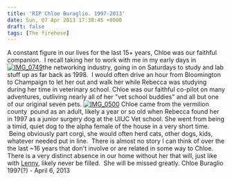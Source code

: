 ```yaml
---
title: 'RIP Chloe Buraglio. 1997-2013'
date: Sun, 07 Apr 2013 17:38:45 +0000
draft: false
tags: [The firehose]
---
```


A constant figure in our lives for the last 15+ years, Chloe was our faithful companion.  I recall taking her to work with me in my early days in [![IMG_0749](http://www.nickburaglio.com/wp-content/uploads/2013/04/IMG_0749-300x200.jpg)](http://www.nickburaglio.com/wp-content/uploads/2013/04/IMG_0749.jpg)the networking industry, going in on Saturdays to study and lab stuff up as far back as 1998.  I would often drive an hour from Bloomington to Champaign to let her out and walk her while Rebecca was studying during her time in veterinary school. Chloe was our faithful co-pilot on many adventures, outliving nearly all of her "vet school buddies" and all but one of our original seven pets. [![IMG_0500](http://www.nickburaglio.com/wp-content/uploads/2013/04/IMG_0500-300x200.jpg)](http://www.nickburaglio.com/wp-content/uploads/2013/04/IMG_0500.jpg) Chloe came from the vermilion county  pound as an adult, likely a year or so old when Rebecca found her in 1997 as a junior surgery dog at the UIUC Vet school. She went from being a timid, quiet dog to the alpha female of the house in a very short time.  Being obviously part corgi, she would often herd cats, other dogs, kids, whatever needed put in line.  There is almost no story I can think of over the the last ~16 years that don't involve or are related in some way to Chloe. There is a very distinct absence in our home without her that will, just like with [Lenny](http://www.nickburaglio.com/2006/12/12/lenny-buraglio-february-2000-december-11-2006/ "Lenny Buraglio, February 2000 – December 11, 2006"), likely never be filled.  She will be missed greatly. Chloe Buraglio 1997(?) - April 6, 2013